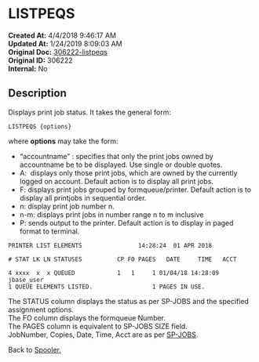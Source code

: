 # LISTPEQS

**Created At:** 4/4/2018 9:46:17 AM  
**Updated At:** 1/24/2019 8:09:03 AM  
**Original Doc:** [306222-listpeqs](https://docs.jbase.com/44205-spooler/306222-listpeqs)  
**Original ID:** 306222  
**Internal:** No  

## Description

Displays print job status. It takes the general form:

```
LISTPEQS {options}
```

where **options** may take the form:

- “accountname” : specifies that only the print jobs owned by accountname be to be displayed. Use single or double quotes.
- A:  displays only those print jobs, which are owned by the currently logged on account. Default action is to display all print jobs.
- F: displays print jobs grouped by formqueue/printer. Default action is to display all printjobs in sequential order.
- n: display print job number n.
- n-m: displays print jobs in number range n to m inclusive
- P: sends output to the printer. Default action is to display in paged format to terminal.

```
PRINTER LIST ELEMENTS                14:28:24  01 APR 2018

# STAT LK LN STATUSES          CP FO PAGES   DATE     TIME   ACCT

4 xxxx  x  x QUEUED            1   1     1 01/04/18 14:28:09 jbase_user
1 QUEUE ELEMENTS LISTED.                 1 PAGES IN USE.
```

The STATUS column displays the status as per SP-JOBS and the specified assignment options.  
The FO column displays the formqueue Number.  
The PAGES column is equivalent to SP-JOBS SIZE field.  
JobNumber, Copies, Date, Time, Acct are as per [SP-JOBS](./../sp-jobs).

Back to [Spooler.](./../jbase-spooler)
